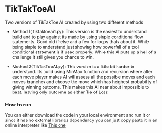 # TikTakToeAI
Two versions of TikTakToe AI created by using two different methods
* Method 1( tiktaktoeai1.py): This version is the easiest to understand, build and to play against its made by using sinple conditional flow statements. Good old if-else and a few for loops thats about it. While being sinple to understand just showing how powerfull of a tool conditional statement is if used properly. While this AI puts up a hell of a challenge it still gives you chance to win.

* Method 2(TikTakToeAI.py): This version is a little bit harder to understand. Its build using MinMax function and recursion where after each move player makes AI will assess all the possible moves and each moves branches and choose the move which has heighest probability of giving winning outcome. This makes this AI near about impossible to beat. leaving only outcome as either Tie of Loss

### How to run
You can either download the code in your local environment and run it or since it has no external libraries dependancy you can just copy paste it in an online interpreter like [This one](https://www.programiz.com/python-programming/online-compiler/)
